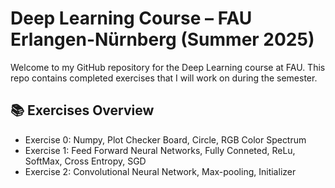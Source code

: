# Deep Learning Course – FAU Erlangen-Nürnberg (Summer 2025)

Welcome to my GitHub repository for the Deep Learning course at FAU. This repo contains completed exercises that I will work on during the semester.

## 📚 Exercises Overview
- Exercise 0: Numpy, Plot Checker Board, Circle, RGB Color Spectrum
- Exercise 1: Feed Forward Neural Networks, Fully Conneted, ReLu, SoftMax, Cross Entropy, SGD
- Exercise 2: Convolutional Neural Network, Max-pooling, Initializer
